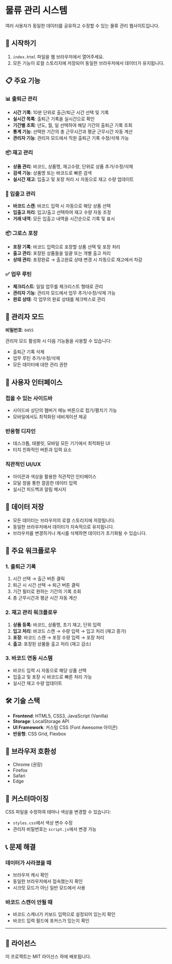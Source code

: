 # 물류 관리 시스템

여러 사용자가 동일한 데이터를 공유하고 수정할 수 있는 물류 관리 웹사이트입니다.

## 🚀 시작하기

1. `index.html` 파일을 웹 브라우저에서 열어주세요.
2. 모든 기능이 로컬 스토리지에 저장되어 동일한 브라우저에서 데이터가 유지됩니다.

## 📋 주요 기능

### 📊 출퇴근 관리
- **시간 기록**: 10분 단위로 출근/퇴근 시간 선택 및 기록
- **실시간 목록**: 출퇴근 기록을 실시간으로 확인
- **기간별 조회**: 년도, 월, 일 선택하여 해당 기간의 출퇴근 기록 조회
- **통계 기능**: 선택한 기간의 총 근무시간과 평균 근무시간 자동 계산
- **관리자 기능**: 관리자 모드에서 직원 출퇴근 기록 수정/삭제 가능

### 📦 재고 관리
- **상품 관리**: 바코드, 상품명, 재고수량, 단위로 상품 추가/수정/삭제
- **검색 기능**: 상품명 또는 바코드로 빠른 검색
- **실시간 재고**: 입출고 및 포장 처리 시 자동으로 재고 수량 업데이트

### 🚛 입출고 관리
- **바코드 스캔**: 바코드 입력 시 자동으로 해당 상품 선택
- **입출고 처리**: 입고/출고 선택하여 재고 수량 자동 조정
- **거래 내역**: 모든 입출고 내역을 시간순으로 기록 및 표시

### 📦 그로스 포장
- **포장 기록**: 바코드 입력으로 포장할 상품 선택 및 포장 처리
- **출고 관리**: 포장된 상품들을 일괄 또는 개별 출고 처리
- **상태 관리**: 포장완료 → 출고완료 상태 변경 시 자동으로 재고에서 차감

### ✅ 업무 루틴
- **체크리스트**: 일일 업무를 체크리스트 형태로 관리
- **관리자 기능**: 관리자 모드에서 업무 추가/수정/삭제 가능
- **완료 상태**: 각 업무의 완료 상태를 체크박스로 관리

## 🔐 관리자 모드

**비밀번호**: `0455`

관리자 모드 활성화 시 다음 기능들을 사용할 수 있습니다:
- 출퇴근 기록 삭제
- 업무 루틴 추가/수정/삭제
- 모든 데이터에 대한 관리 권한

## 🎨 사용자 인터페이스

### 접을 수 있는 사이드바
- 사이드바 상단의 햄버거 메뉴 버튼으로 접기/펼치기 가능
- 모바일에서도 최적화된 네비게이션 제공

### 반응형 디자인
- 데스크톱, 태블릿, 모바일 모든 기기에서 최적화된 UI
- 터치 친화적인 버튼과 입력 요소

### 직관적인 UI/UX
- 아이콘과 색상을 활용한 직관적인 인터페이스
- 모달 창을 통한 깔끔한 데이터 입력
- 실시간 피드백과 알림 메시지

## 💾 데이터 저장

- 모든 데이터는 브라우저의 로컬 스토리지에 저장됩니다.
- 동일한 브라우저에서 데이터가 지속적으로 유지됩니다.
- 브라우저를 변경하거나 캐시를 삭제하면 데이터가 초기화될 수 있습니다.

## 🔄 주요 워크플로우

### 1. 출퇴근 기록
1. 시간 선택 → 출근 버튼 클릭
2. 퇴근 시 시간 선택 → 퇴근 버튼 클릭
3. 기간 필터로 원하는 기간의 기록 조회
4. 총 근무시간과 평균 시간 자동 계산

### 2. 재고 관리 워크플로우
1. **상품 등록**: 바코드, 상품명, 초기 재고, 단위 입력
2. **입고 처리**: 바코드 스캔 → 수량 입력 → 입고 처리 (재고 증가)
3. **포장**: 바코드 스캔 → 포장 수량 입력 → 포장 처리
4. **출고**: 포장된 상품들 출고 처리 (재고 감소)

### 3. 바코드 연동 시스템
- 바코드 입력 시 자동으로 해당 상품 선택
- 입출고 및 포장 시 바코드로 빠른 처리 가능
- 실시간 재고 수량 업데이트

## 🛠️ 기술 스택

- **Frontend**: HTML5, CSS3, JavaScript (Vanilla)
- **Storage**: LocalStorage API
- **UI Framework**: 커스텀 CSS (Font Awesome 아이콘)
- **반응형**: CSS Grid, Flexbox

## 📱 브라우저 호환성

- Chrome (권장)
- Firefox
- Safari
- Edge

## 🔧 커스터마이징

CSS 파일을 수정하여 테마나 색상을 변경할 수 있습니다:
- `styles.css`에서 색상 변수 수정
- 관리자 비밀번호는 `script.js`에서 변경 가능

## 📞 문제 해결

### 데이터가 사라졌을 때
- 브라우저 캐시 확인
- 동일한 브라우저에서 접속했는지 확인
- 시크릿 모드가 아닌 일반 모드에서 사용

### 바코드 스캔이 안될 때
- 바코드 스캐너가 키보드 입력으로 설정되어 있는지 확인
- 바코드 입력 필드에 포커스가 있는지 확인

---

## 📄 라이선스

이 프로젝트는 MIT 라이선스 하에 배포됩니다.
